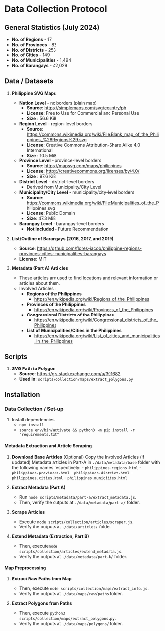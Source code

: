 
# Data Collection Protocol 

## General Statistics (July 2024)
* **No. of Regions** - 17 
* **No. of Provinces** - 82 
* **No. of Districts** - 253 
* **No. of Cities** - 149  
* **No. of Municipalities** - 1,494 
* **No. of Barangays** - 42,029 

## Data / Datasets 
1. **Philippine SVG Maps** 
    * **Nation Level** - no borders (plain map) 
        - **Source**: https://simplemaps.com/svg/country/ph
        - **License**: Free to Use for Commercial and Personal Use 
        - **Size** : 56.6 KiB
    * **Region Level** - region-level borders
        - **Source**: https://commons.wikimedia.org/wiki/File:Blank_map_of_the_Philippines_%28Regions%29.svg
        - **License**: Creative Commons Attribution-Share Alike 4.0 International 
        - **Size** : 10.5 MiB
    * **Province Level** - province-level borders
        - **Source**: https://mapsvg.com/maps/philippines
        - **License**: https://creativecommons.org/licenses/by/4.0/
        - **Size** : 97.6 KiB
    * **District Level** - district-level borders
        - Derived from Municipality/City Level
    * **Municipality/City Level** - municipality/city-level borders
        - **Source**: https://commons.wikimedia.org/wiki/File:Municipalities_of_the_Philippines.svg
        - **License**: Public Domain
        - **Size**: 47.3 MiB
    * **Barangay Level** - barangay-level borders
        - **Not Included** - Future Recommendation 

1. **List/Outline of Barangays (2016, 2017, and 2019)** 
    * **Source**: https://github.com/flores-jacob/philippine-regions-provinces-cities-municipalities-barangays
    * **License**: MIT

1. **Metadata (Part A) Arti     cles** 
    - These articles are used to find locations and relevant information or
      articles about them. 
    - Involved Articles : 
        - **Regions of the Philippines** 
            - https://en.wikipedia.org/wiki/Regions_of_the_Philippines
        - **Provinces of the Philippines** 
            - https://en.wikipedia.org/wiki/Provinces_of_the_Philippines
        - **Congressional Districts of the Philippines** 
            - https://en.wikipedia.org/wiki/Congressional_districts_of_the_Philippines
        - **List of Municipalities/Cities in the Philippines** 
            - https://en.wikipedia.org/wiki/List_of_cities_and_municipalities_in_the_Philippines


## Scripts 
1. **SVG Path to Polygon**
    - **Source**: https://gis.stackexchange.com/a/301682
    - **Used in**: `scripts/collection/maps/extract_polygons.py`


## Installation 

### Data Collection / Set-up
1. Install dependencies: 
    - `npm install`
    - `source env/bin/activate && python3 -m pip install -r "requirements.txt"`

#### Metadata Extraction and Article Scraping
1. **Download Base Articles**
    (Optional) Copy the Involved Articles (if updated) Metadata articles in 
    Part-A in `./data/metadata/base` folder with the following names respectively:
        - `philippines.regions.html` 
        - `philippines.provinces.html` 
        - `philippines.district.html`
        - `philippines.cities.html`
        - `philippines.municiites.html`

1. **Extract Metadata (Part A)**
    * Run `node scripts/metadata/part-a/extract_metadata.js`. 
    * Then, verify the outputs at `./data/metadata/part-a/` folder. 

1. **Scrape Articles**
    * Execute `node scripts/collection/articles/scraper.js`. 
    * Verify the outputs at `./data/articles/` folder. 

1. **Extend Metadata (Extraction, Part B)**
    * Then, execute`node scripts/collection/articles/extend_metadata.js`. 
    * Verify the outputs at `./data/metadata/part-b/` folder. 

#### Map Preprocessing
1. **Extract Raw Paths from Map**
    * Then, execute `node scripts/collection/maps/extract_info.js`. 
    * Verify the outputs at `./data/maps/raw/paths` folder. 

1. **Extract Polygons from Paths**
    * Then, execute `python3 scripts/collection/maps/extract_polygons.py`. 
    * Verify the outputs at `./data/maps/polygons/` folder. 
